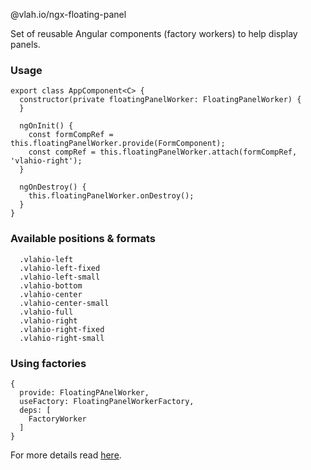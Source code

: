 @vlah.io/ngx-floating-panel

Set of reusable Angular components (factory workers) to help display panels.

### Usage

```
export class AppComponent<C> {
  constructor(private floatingPanelWorker: FloatingPanelWorker) {
  }

  ngOnInit() {
    const formCompRef = this.floatingPanelWorker.provide(FormComponent);
    const compRef = this.floatingPanelWorker.attach(formCompRef, 'vlahio-right');
  }

  ngOnDestroy() {
    this.floatingPanelWorker.onDestroy();
  }
}
```

### Available positions & formats

```
  .vlahio-left
  .vlahio-left-fixed
  .vlahio-left-small
  .vlahio-bottom
  .vlahio-center
  .vlahio-center-small
  .vlahio-full
  .vlahio-right
  .vlahio-right-fixed
  .vlahio-right-small
```

### Using factories

```
{
  provide: FloatingPAnelWorker,
  useFactory: FloatingPanelWorkerFactory,
  deps: [
    FactoryWorker
  ]
}
```

For more details read [here](https://github.com/vlah-io/ngx-worker/blob/master/INSTALLATION.md).
